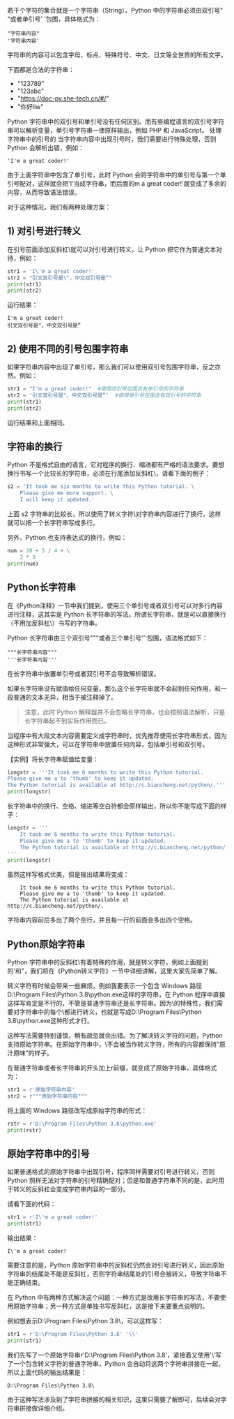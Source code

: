 若干个字符的集合就是一个字符串（String）。Python 中的字符串必须由双引号" "或者单引号' '包围，具体格式为：
```demo
"字符串内容"
'字符串内容'
```

字符串的内容可以包含字母、标点、特殊符号、中文、日文等全世界的所有文字。

下面都是合法的字符串：
- "123789"
- "123abc"
- "https://doc-py.she-tech.cn/#/"
- "你好liw"

Python 字符串中的双引号和单引号没有任何区别。而有些编程语言的双引号字符串可以解析变量，单引号字符串一律原样输出，例如 PHP 和 JavaScript。
处理字符串中的引号的
当字符串内容中出现引号时，我们需要进行特殊处理，否则 Python 会解析出错，例如：
```demo
'I'm a great coder!'
```
由于上面字符串中包含了单引号，此时 Python 会将字符串中的单引号与第一个单引号配对，这样就会把'I'当成字符串，而后面的m a great coder!'就变成了多余的内容，从而导致语法错误。

对于这种情况，我们有两种处理方案：
## 1) 对引号进行转义
在引号前面添加反斜杠\就可以对引号进行转义，让 Python 把它作为普通文本对待，例如：
```python
str1 = 'I\'m a great coder!'
str2 = "引文双引号是\"，中文双引号是“"
print(str1)
print(str2)
```
运行结果：
```consle
I'm a great coder!
引文双引号是"，中文双引号是“
```
## 2) 使用不同的引号包围字符串
如果字符串内容中出现了单引号，那么我们可以使用双引号包围字符串，反之亦然。例如：
```python
str1 = "I'm a great coder!"  #使用双引号包围含有单引号的字符串
str2 = '引文双引号是"，中文双引号是“'  #使用单引号包围含有双引号的字符串
print(str1)
print(str2)
```
运行结果和上面相同。
## 字符串的换行
Python 不是格式自由的语言，它对程序的换行、缩进都有严格的语法要求。要想换行书写一个比较长的字符串，必须在行尾添加反斜杠\，请看下面的例子：
```python
s2 = 'It took me six months to write this Python tutorial. \
    Please give me more support. \
    I will keep it updated.'
```
上面 s2 字符串的比较长，所以使用了转义字符\对字符串内容进行了换行，这样就可以把一个长字符串写成多行。

另外，Python 也支持表达式的换行，例如：
```python
num = 20 + 3 / 4 + \
    2 * 3
print(num)
```
## Python长字符串
在《Python注释》一节中我们提到，使用三个单引号或者双引号可以对多行内容进行注释，这其实是 Python 长字符串的写法。所谓长字符串，就是可以直接换行（不用加反斜杠\）书写的字符串。

Python 长字符串由三个双引号"""或者三个单引号'''包围，语法格式如下：
```demo
"""长字符串内容"""
'''长字符串内容'''
```
在长字符串中放置单引号或者双引号不会导致解析错误。

如果长字符串没有赋值给任何变量，那么这个长字符串就不会起到任何作用，和一段普通的文本无异，相当于被注释掉了。
> 注意，此时 Python 解释器并不会忽略长字符串，也会按照语法解析，只是长字符串起不到实际作用而已。

当程序中有大段文本内容需要定义成字符串时，优先推荐使用长字符串形式，因为这种形式非常强大，可以在字符串中放置任何内容，包括单引号和双引号。

【实例】将长字符串赋值给变量：
```python
longstr = '''It took me 6 months to write this Python tutorial.
Please give me a to 'thumb' to keep it updated.
The Python tutorial is available at http://c.biancheng.net/python/.'''
print(longstr)
```
长字符串中的换行、空格、缩进等空白符都会原样输出，所以你不能写成下面的样子：
```python
longstr = '''
    It took me 6 months to write this Python tutorial.
    Please give me a to 'thumb' to keep it updated.
    The Python tutorial is available at http://c.biancheng.net/python/.
'''
print(longstr)
```
虽然这样写格式优美，但是输出结果将变成：
```consle
    It took me 6 months to write this Python tutorial.
    Please give me a to 'thumb' to keep it updated.
    The Python tutorial is available at http://c.biancheng.net/python/.
 ```

字符串内容前后多出了两个空行，并且每一行的前面会多出四个空格。
## Python原始字符串
Python 字符串中的反斜杠\有着特殊的作用，就是转义字符，例如上面提到的\'和\"，我们将在《Python转义字符》一节中详细讲解，这里大家先简单了解。

转义字符有时候会带来一些麻烦，例如我要表示一个包含 Windows 路径D:\Program Files\Python 3.8\python.exe这样的字符串，在 Python 程序中直接这样写肯定是不行的，不管是普通字符串还是长字符串。因为\的特殊性，我们需要对字符串中的每个\都进行转义，也就是写成D:\\Program Files\\Python 3.8\\python.exe这种形式才行。

这种写法需要特别谨慎，稍有疏忽就会出错。为了解决转义字符的问题，Python 支持原始字符串。在原始字符串中，\不会被当作转义字符，所有的内容都保持“原汁原味”的样子。

在普通字符串或者长字符串的开头加上r前缀，就变成了原始字符串，具体格式为：
```python
str1 = r'原始字符串内容'
str2 = r"""原始字符串内容"""
```

将上面的 Windows 路径改写成原始字符串的形式：
```python
rstr = r'D:\Program Files\Python 3.8\python.exe'
print(rstr)
```
## 原始字符串中的引号
如果普通格式的原始字符串中出现引号，程序同样需要对引号进行转义，否则 Python 照样无法对字符串的引号精确配对；但是和普通字符串不同的是，此时用于转义的反斜杠会变成字符串内容的一部分。

请看下面的代码：
```python
str1 = r'I\'m a great coder!'
print(str1)
```
输出结果：
```consle
I\'m a great coder!
```

需要注意的是，Python 原始字符串中的反斜杠仍然会对引号进行转义，因此原始字符串的结尾处不能是反斜杠，否则字符串结尾处的引号会被转义，导致字符串不能正确结束。

在 Python 中有两种方式解决这个问题：一种方式是改用长字符串的写法，不要使用原始字符串；另一种方式是单独书写反斜杠，这是接下来要重点说明的。

例如想表示D:\Program Files\Python 3.8\，可以这样写：
```python
str1 = r'D:\Program Files\Python 3.8' '\\'
print(str1)
```
我们先写了一个原始字符串r'D:\Program Files\Python 3.8'，紧接着又使用'\\'写了一个包含转义字符的普通字符串，Python 会自动将这两个字符串拼接在一起，所以上面代码的输出结果是：
```consle
D:\Program Files\Python 3.8\
```
由于这种写法涉及到了字符串拼接的相关知识，这里只需要了解即可，后续会对字符串拼接做详细介绍。